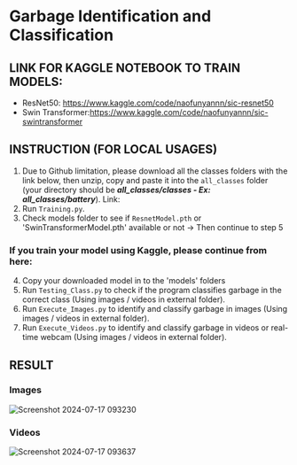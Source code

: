 # Garbage Identification and Classification
## LINK FOR KAGGLE NOTEBOOK TO TRAIN MODELS:
- ResNet50: https://www.kaggle.com/code/naofunyannn/sic-resnet50
- Swin Transformer:https://www.kaggle.com/code/naofunyannn/sic-swintransformer
## INSTRUCTION (FOR LOCAL USAGES)
1. Due to Github limitation, please download all the classes folders with the link below, then unzip, copy and paste it into the `all_classes` folder (your directory should be ***all_classes/classes - Ex: all_classes/battery***). Link: 
2. Run `Training.py`.
3. Check models folder to see if `ResnetModel.pth` or 'SwinTransformerModel.pth' available or not -> Then continue to step 5
### If you train your model using Kaggle, please continue from here:
4. Copy your downloaded model in to the 'models' folders
6. Run `Testing_Class.py` to check if the program classifies garbage in the correct class (Using images / videos in external folder).
7. Run `Execute_Images.py` to identify and classify garbage in images (Using images / videos in external folder).
8. Run `Execute_Videos.py` to identify and classify garbage in videos or real-time webcam (Using images / videos in external folder).
## RESULT
### Images
![Screenshot 2024-07-17 093230](https://github.com/user-attachments/assets/e702785d-3a18-4050-9b86-00753e3a0e30)
### Videos
![Screenshot 2024-07-17 093637](https://github.com/user-attachments/assets/91760098-6e9b-46a7-996e-5a6bd5093265)

